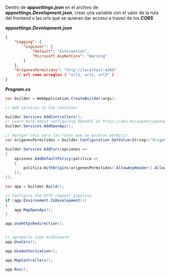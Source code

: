 Dentro de ***appsettings.json*** en el archivo de ***appsettings.Development.json***, crear una variable con el valor de la ruta del frontend o las urls que se quieran dar acceso a travez de los ***CORS***

***appsettings.Development.json***
```json
{
    "Logging": {
        "LogLevel": {
            "Default": "Information",
            "Microsoft.AspNetCore": "Warning"
        }
    },
    "OrigenesPermitidos": "http://localhost:4200" 
     // url como arreglos ( "url1, url2, url3" ) 
}
```


***Program.cs***

```cs
var builder = WebApplication.CreateBuilder(args);

// Add services to the container.

builder.Services.AddControllers();
// Learn more about configuring OpenAPI at https://aka.ms/aspnet/openapi
builder.Services.AddOpenApi();

// Agregar cors para las rutas que se quieran permitir
var origenesPermitidos = builder.Configuration.GetValue<String>("OrigenesPermitidos").Split(",");

builder.Services.AddCors(opciones =>
{
    opciones.AddDefaultPolicy(politica =>
    {
        politica.WithOrigins(origenesPermitidos).AllowAnyHeader().AllowAnyMethod();
    });
});

var app = builder.Build();

// Configure the HTTP request pipeline.
if (app.Environment.IsDevelopment())
{
    app.MapOpenApi();
}

app.UseHttpsRedirection();


// agregarlo como middleware  
app.UseCors();

app.UseAuthorization();

app.MapControllers();

app.Run();

```